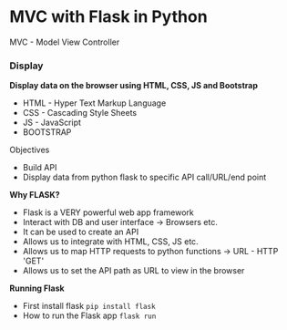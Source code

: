 # MVC with Flask in Python
MVC - Model View Controller

### Display
**Display data on the browser using HTML, CSS, JS and Bootstrap**

- HTML - Hyper Text Markup Language
- CSS - Cascading Style Sheets
- JS - JavaScript
- BOOTSTRAP

Objectives
- Build API
- Display data from python flask to specific
API call/URL/end point

**Why FLASK?**
- Flask is a VERY powerful web app framework
- Interact with DB and user interface -> Browsers etc.
- It can be used to create an API 
- Allows us to integrate with HTML, CSS, JS etc.
- Allows us to map HTTP requests to python 
functions -> URL - HTTP 'GET'
- Allows us to set the API path as URL to view
in the browser

**Running Flask**

- First install flask `pip install flask`
- How to run the Flask app `flask run`